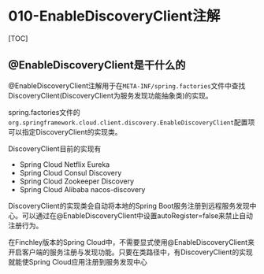# 010-EnableDiscoveryClient注解

[TOC]

## @EnableDiscoveryClient是干什么的

@EnableDiscoveryClient注解用于在`META-INF/spring.factories`文件中查找DiscoveryClient(DiscoveryClient为服务发现功能抽象类)的实现。

spring.factories文件的`org.springframework.cloud.client.discovery.EnableDiscoveryClient`配置项可以指定DiscoveryClient的实现类。

DiscoveryClient目前的实现有

- Spring Cloud Netflix Eureka
- Spring Cloud Consul Discovery
- Spring Cloud Zookeeper Discovery
- Spring Cloud Alibaba nacos-discovery

DiscoveryClient的实现类会自动将本地的Spring Boot服务注册到远程服务发现中心。可以通过在@EnableDiscoveryClient中设置autoRegister=false来禁止自动注册行为。

在Finchley版本的Spring Cloud中，不需要显式使用@EnableDiscoveryClient来开启客户端的服务注册与发现功能。只要在类路径中，有DiscoveryClient的实现就能使Spring Cloud应用注册到服务发现中心

